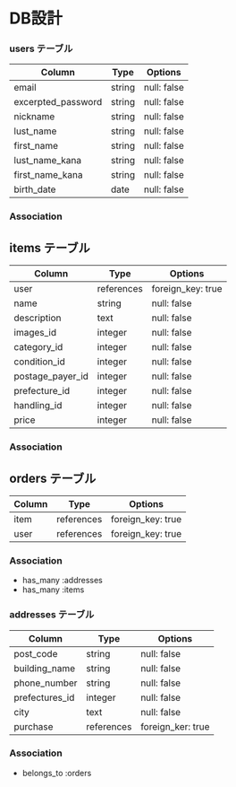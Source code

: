 # DB設計

### users テーブル

|  Column                |  Type    |   Options   |
|------------------------|----------|-------------|
|   email                |  string  | null: false |
|   excerpted_password   |  string  | null: false |
|   nickname             |  string  | null: false |
|   lust_name            |  string  | null: false |
|  first_name            |  string  | null: false |
| lust_name_kana         |  string  | null: false |
| first_name_kana        |  string  | null: false |
|   birth_date           |   date   | null: false |



### Association


## items テーブル

|   Column         |   Type     |   Options         |
|---------------|------------|-------------------|
|    user          | references | foreign_key: true |
|    name          | string     |    null: false    |
|  description     |    text    |    null: false    |
|   images_id      |  integer   |    null: false    |
|  category_id     |  integer   |    null: false    |
| condition_id     |  integer   |    null: false    |
| postage_payer_id |  integer   |    null: false    |
| prefecture_id    |  integer   |    null: false    |
|  handling_id     |  integer   |    null: false    |
|   price          |  integer   |    null: false    |


### Association

## orders テーブル

|  Column |    Type     |   Options                    |
|---------|-------------|------------------------------|
|  item   | references  | foreign_key: true            |
|  user   | references  | foreign_key: true            |

### Association

* has_many :addresses
* has_many :items


### addresses テーブル
|  Column         |    Type   | Options          |
|-----------------|-----------|------------------|
|  post_code      |  string   | null: false      |
|  building_name  |  string   | null: false      |
|  phone_number   |  string   | null: false      |
|  prefectures_id |  integer  | null: false      |
|  city           |   text    | null: false      |
|  purchase       | references| foreign_ker: true|


### Association
- belongs_to :orders